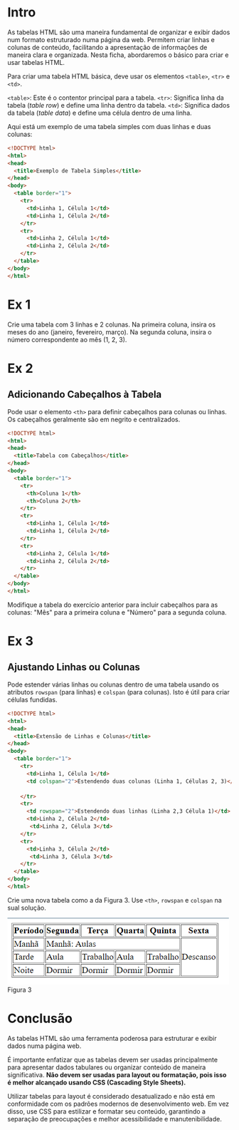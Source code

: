 # Intro  
As tabelas HTML são uma maneira fundamental de organizar e exibir dados num formato estruturado numa página da web. Permitem criar linhas e colunas de conteúdo, facilitando a apresentação de informações de maneira clara e organizada. Nesta ficha, abordaremos o básico para criar e usar tabelas HTML.

Para criar uma tabela HTML básica, deve usar os elementos `<table>`, `<tr>` e `<td>`.

`<table>`: Este é o contentor principal para a tabela.
`<tr>`: Significa linha da tabela (_table row_) e define uma linha dentro da tabela.
`<td>`: Significa dados da tabela (_table data_) e define uma célula dentro de uma linha.

Aqui está um exemplo de uma tabela simples com duas linhas e duas colunas:

```html
<!DOCTYPE html>
<html>
<head>
  <title>Exemplo de Tabela Simples</title>
</head>
<body>
  <table border="1">
    <tr>
      <td>Linha 1, Célula 1</td>
      <td>Linha 1, Célula 2</td>
    </tr>
    <tr>
      <td>Linha 2, Célula 1</td>
      <td>Linha 2, Célula 2</td>
    </tr>
  </table>
</body>
</html>
```

# Ex 1
Crie uma tabela com 3 linhas e 2 colunas. Na primeira coluna, insira os meses do ano (janeiro, fevereiro, março). Na segunda coluna, insira o número correspondente ao mês (1, 2, 3).


# Ex 2

## Adicionando Cabeçalhos à Tabela
Pode usar o elemento `<th>` para definir cabeçalhos para colunas ou linhas. Os cabeçalhos geralmente são em negrito e centralizados.

```html
<!DOCTYPE html>
<html>
<head>
  <title>Tabela com Cabeçalhos</title>
</head>
<body>
  <table border="1">
    <tr>
      <th>Coluna 1</th>
      <th>Coluna 2</th>
    </tr>
    <tr>
      <td>Linha 1, Célula 1</td>
      <td>Linha 1, Célula 2</td>
    </tr>
    <tr>
      <td>Linha 2, Célula 1</td>
      <td>Linha 2, Célula 2</td>
    </tr>
  </table>
</body>
</html>
```

Modifique a tabela do exercício anterior para incluir cabeçalhos para as colunas: "Mês" para a primeira coluna e "Número" para a segunda coluna.

# Ex 3
## Ajustando Linhas ou Colunas
Pode estender várias linhas ou colunas dentro de uma tabela usando os atributos `rowspan` (para linhas) e `colspan` (para colunas). Isto é útil para criar células fundidas.

```html
<!DOCTYPE html>
<html>
<head>
  <title>Extensão de Linhas e Colunas</title>
</head>
<body>
  <table border="1">
    <tr>
      <td>Linha 1, Célula 1</td>
      <td colspan="2">Estendendo duas colunas (Linha 1, Células 2, 3)</td>
     
    </tr>
    <tr>
      <td rowspan="2">Estendendo duas linhas (Linha 2,3 Célula 1)</td>
      <td>Linha 2, Célula 2</td>
       <td>Linha 2, Célula 3</td>
    </tr>
    <tr>
      <td>Linha 3, Célula 2</td>
       <td>Linha 3, Célula 3</td>
    </tr>
  </table>
</body>
</html>
```

Crie uma nova tabela como a da Figura 3. Use `<th>`, `rowspan` e `colspan` na sual solução.



![](assets/ex3.png)
Figura 3


# Conclusão
As tabelas HTML são uma ferramenta poderosa para estruturar e exibir dados numa página web. 

É importante enfatizar que as tabelas devem ser usadas principalmente para apresentar dados tabulares ou organizar conteúdo de maneira significativa. **Não devem ser usadas para layout ou formatação, pois isso é melhor alcançado usando CSS (Cascading Style Sheets).** 

Utilizar tabelas para layout é considerado desatualizado e não está em conformidade com os padrões modernos de desenvolvimento web. Em vez disso, use CSS para estilizar e formatar seu conteúdo, garantindo a separação de preocupações e melhor acessibilidade e manutenibilidade. 
